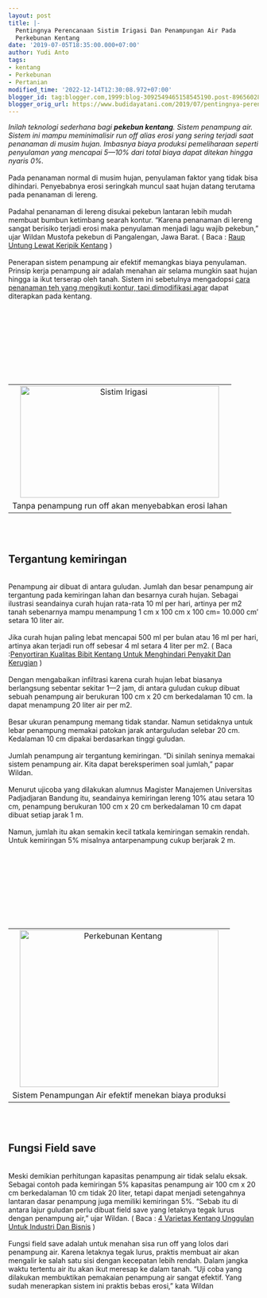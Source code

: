 ```yaml
---
layout: post
title: |-
  Pentingnya Perencanaan Sistim Irigasi Dan Penampungan Air Pada
  Perkebunan Kentang
date: '2019-07-05T18:35:00.000+07:00'
author: Yudi Anto
tags:
- kentang
- Perkebunan
- Pertanian
modified_time: '2022-12-14T12:30:08.972+07:00'
blogger_id: tag:blogger.com,1999:blog-3092549465158545190.post-8965602876470767613
blogger_orig_url: https://www.budidayatani.com/2019/07/pentingnya-perencanaan-sistim-irigasi.html
---
```


<i>Inilah teknologi sederhana bagi <b>pekebun kentang</b>. Sistem penampung air. Sistem ini mampu meminimalisir run off alias erosi yang sering terjadi saat penanaman di musim hujan. Imbasnya biaya produksi pemeliharaan seperti penyulaman yang mencapai 5—10% dari total biaya dapat ditekan hingga nyaris 0%.</i><br/><br/>Pada penanaman normal di musim hujan, penyulaman faktor yang tidak bisa dihindari. Penyebabnya erosi seringkah muncul saat hujan datang terutama pada penanaman di lereng.<br/><br/>Padahal penanaman di lereng disukai pekebun lantaran lebih mudah membuat bumbun ketimbang searah kontur. “Karena penanaman di lereng sangat berisiko terjadi erosi maka penyulaman menjadi lagu wajib pekebun,” ujar Wildan Mustofa pekebun di Pangalengan, Jawa Barat. ( Baca : <a href="https://www.budidayatani.com/2019/05/raup-untung-lewat-keripik-kentang.html">Raup Untung Lewat Keripik Kentang</a> )<br/><br/>Penerapan sistem penampung air efektif memangkas biaya penyulaman. Prinsip kerja penampung air adalah menahan air selama mungkin saat hujan hingga ia ikut terserap oleh tanah. Sistem ini sebetulnya mengadopsi <a style="width: auto !important;" href="https://www.budidayatani.com/cara-agar-pohon-lengkeng-berbuah-lebat.html" data-wpil-post-to-="data-wpil-post-to-">cara penanaman teh yang mengikuti kontur, tapi dimodifikasi agar</a> dapat diterapkan pada kentang.<br/><table style="margin-left: auto; margin-right: auto; text-align: center;" cellspacing="0" cellpadding="0" align="center"><br/><tbody><br/><tr><br/><td style="text-align: center;"><a style="margin-left: auto; margin-right: auto;" href="https://i1.wp.com/1.bp.blogspot.com/-9-iglC5du4o/XR8o3xLnPBI/AAAAAAAACxY/lxrbIKt5JQA13a2gICwAbfHO-u9PQApogCLcBGAs/s1600/potato.jpg?ssl=1"><img title="Sistim Irigasi" src="https://budidayatani.com/wp-content/uploads/2021/01/potato.jpg" alt="Sistim Irigasi" width="400" height="225" border="0" data-original-height="480" data-original-width="852" data-recalc-dims="1" /></a></td><br/></tr><br/><tr><br/><td style="text-align: center;">Tanpa penampung run off akan menyebabkan erosi lahan</td><br/></tr><br/></tbody><br/></table><br/>&nbsp;<br/><h2>Tergantung kemiringan</h2><br/>Penampung air dibuat di antara guludan. Jumlah dan besar penampung air tergantung pada kemiringan lahan dan besarnya curah hujan. Sebagai ilustrasi seandainya curah hujan rata-rata 10 ml per hari, artinya per m2 tanah sebenarnya mampu menampung 1 cm x 100 cm x 100 cm= 10.000 cm’ setara 10 liter air.<br/><br/>Jika curah hujan paling lebat mencapai 500 ml per bulan atau 16 ml per hari, artinya akan terjadi run off sebesar 4 ml setara 4 liter per m2. ( Baca :<a href="https://www.budidayatani.com/2019/06/penyortiran-kualitas-bibit-kentang.html">Penyortiran Kualitas Bibit Kentang Untuk Menghindari Penyakit Dan Kerugian</a> )<br/><br/>Dengan mengabaikan infiltrasi karena curah hujan lebat biasanya berlangsung sebentar sekitar 1—2 jam, di antara guludan cukup dibuat sebuah penampung air berukuran 100 cm x 20 cm berkedalaman 10 cm. Ia dapat menampung 20 liter air per m2.<br/><br/>Besar ukuran penampung memang tidak standar. Namun setidaknya untuk lebar penampung memakai patokan jarak antarguludan selebar 20 cm. Kedalaman 10 cm dipakai berdasarkan tinggi guludan.<br/><br/>Jumlah penampung air tergantung kemiringan. “Di sinilah seninya memakai sistem penampung air. Kita dapat bereksperimen soal jumlah,” papar Wildan.<br/><br/>Menurut ujicoba yang dilakukan alumnus Magister Manajemen Universitas Padjadjaran Bandung itu, seandainya kemiringan lereng 10% atau setara 10 cm, penampung berukuran 100 cm x 20 cm berkedalaman 10 cm dapat dibuat setiap jarak 1 m.<br/><br/>Namun, jumlah itu akan semakin kecil tatkala kemiringan semakin rendah. Untuk kemiringan 5% misalnya antarpenampung cukup berjarak 2 m.<br/><table style="margin-left: auto; margin-right: auto; text-align: center;" cellspacing="0" cellpadding="0" align="center"><br/><tbody><br/><tr><br/><td style="text-align: center;"><a style="margin-left: auto; margin-right: auto;" href="https://i0.wp.com/1.bp.blogspot.com/-QCyy7TOZh3A/XR8o-GjthfI/AAAAAAAACxc/b_hIi8-_m1sgZ9f1IH1A8a4BFoLRsyRdACLcBGAs/s1600/potato_757x600.jpg?ssl=1"><img title="Perkebunan Kentang" src="https://budidayatani.com/wp-content/uploads/2021/01/potato_757x600.jpg" alt="Perkebunan Kentang" width="400" height="316" border="0" data-original-height="600" data-original-width="757" data-recalc-dims="1" /></a></td><br/></tr><br/><tr><br/><td style="text-align: center;">Sistem Penampungan Air efektif menekan biaya produksi</td><br/></tr><br/></tbody><br/></table><br/>&nbsp;<br/><h2>Fungsi Field save</h2><br/>Meski demikian perhitungan kapasitas penampung air tidak selalu eksak. Sebagai contoh pada kemiringan 5% kapasitas penampung air 100 cm x 20 cm berkedalaman 10 cm tidak 20 liter, tetapi dapat menjadi setengahnya lantaran dasar penampung juga memiliki kemiringan 5%. “Sebab itu di antara lajur guludan perlu dibuat field save yang letaknya tegak lurus dengan penampung air,” ujar Wildan. ( Baca : <a href="https://www.budidayatani.com/2019/05/4-varietas-kentang-unggulan-untuk.html">4 Varietas Kentang Unggulan Untuk Industri Dan Bisnis</a> )<br/><br/>Fungsi field save adalah untuk menahan sisa run off yang lolos dari penampung air. Karena letaknya tegak lurus, praktis membuat air akan mengalir ke salah satu sisi dengan kecepatan lebih rendah. Dalam jangka waktu tertentu air itu akan ikut meresap ke dalam tanah. “Uji coba yang dilakukan membuktikan pemakaian penampung air sangat efektif. Yang sudah menerapkan sistem ini praktis bebas erosi,” kata Wildan
